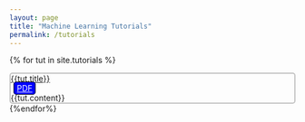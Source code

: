 ```yaml
---
layout: page
title: "Machine Learning Tutorials"
permalink: /tutorials
---
```


{% for tut in site.tutorials %}
<div class="container" style="border:2px solid silver;border-radius:5px;">
<div class="row">
<div class="col"><a href="{{ base.url | prepend: site.url }}{{tut.url}}">{{tut.title}}</a></div>
<div class="col"><div class="float-end"><a style="background-color:blue;color:white;padding:2px 5px 2px 5px;margin:2px 5px 2px 5px;border:1px solid black;border-radius:5px;" href="{{ base.url | prepend: site.url }}{{tut.pdf}}">PDF</a></div></div>
</div>
<div class="row">{{tut.content}}</div>
</div>
{%endfor%}